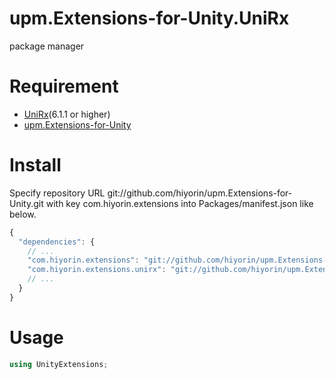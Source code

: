 # upm.Extensions-for-Unity.UniRx
package manager

# Requirement
* [UniRx](https://github.com/neuecc/UniRx)(6.1.1 or higher)
* [upm.Extensions-for-Unity](https://github.com/hiyorin/upm.Extensions-for-Unity)


# Install
Specify repository URL git://github.com/hiyorin/upm.Extensions-for-Unity.git with key com.hiyorin.extensions into Packages/manifest.json like below.
```javascript
{
  "dependencies": {
    // ...
    "com.hiyorin.extensions": "git://github.com/hiyorin/upm.Extensions-for-Unity.git",
    "com.hiyorin.extensions.unirx": "git://github.com/hiyorin/upm.Extensions-for-Unity.UniRx.git",
    // ...
  }
}
```

# Usage
```cs
using UnityExtensions;
```
